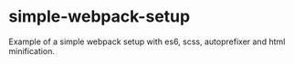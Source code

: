 # simple-webpack-setup
Example of a simple webpack setup with es6, scss, autoprefixer and html minification.
